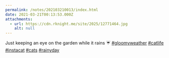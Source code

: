 ```yaml
---
permalink: /notes/202103210013/index.html
date: 2021-03-21T00:13:53.000Z
attachments:
  - url: https://cdn.rknight.me/site/2025/12771464.jpg
    alt: null
---
```


Just keeping an eye on the garden while it rains ☔️ <a href="https://pixelfed.social/discover/tags/gloomyweather?src=hash" title="#gloomyweather" class="u-url hashtag" rel="external nofollow noopener">#gloomyweather</a> <a href="https://pixelfed.social/discover/tags/catlife?src=hash" title="#catlife" class="u-url hashtag" rel="external nofollow noopener">#catlife</a> <a href="https://pixelfed.social/discover/tags/instacat?src=hash" title="#instacat" class="u-url hashtag" rel="external nofollow noopener">#instacat</a> <a href="https://pixelfed.social/discover/tags/cats?src=hash" title="#cats" class="u-url hashtag" rel="external nofollow noopener">#cats</a> <a href="https://pixelfed.social/discover/tags/rainyday?src=hash" title="#rainyday" class="u-url hashtag" rel="external nofollow noopener">#rainyday</a>
